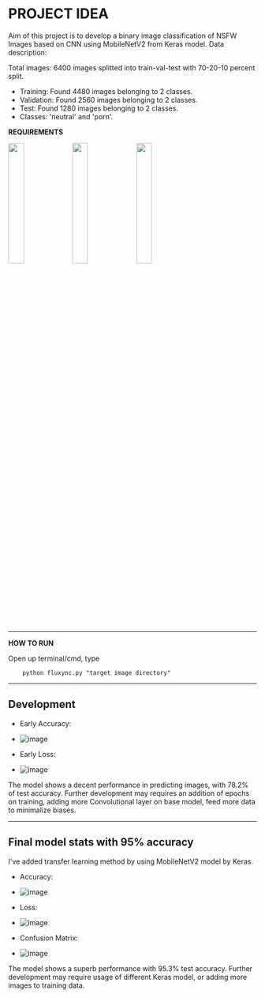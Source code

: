 # **PROJECT IDEA**

Aim of this project is to develop a binary image classification of NSFW Images based on CNN using MobileNetV2 from Keras model.
Data description:

Total images: 6400 images splitted into train-val-test with 70-20-10 percent split.
- Training: Found 4480 images belonging to 2 classes.
- Validation: Found 2560 images belonging to 2 classes.
- Test: Found 1280 images belonging to 2 classes.
- Classes: 'neutral' and 'porn'.

**REQUIREMENTS**

<img src="https://upload.wikimedia.org/wikipedia/commons/thumb/3/31/NumPy_logo_2020.svg/768px-NumPy_logo_2020.svg.png" width="25%" height="25%">
<img src="https://upload.wikimedia.org/wikipedia/commons/thumb/a/ab/TensorFlow_logo.svg/768px-TensorFlow_logo.svg.png" width="25%" height="25%">
<img src="https://keras.io/img/logo.png" width="25%" height="25%">


---
**HOW TO RUN**

Open up terminal/cmd, type
```
    python fluxync.py "target image directory"
```

---
## **Development**

- Early Accuracy:
- ![image](https://github.com/user-attachments/assets/8f4eab6a-cb9d-46ef-89cc-a51f64efdfe5)

- Early Loss:
- ![image](https://github.com/user-attachments/assets/bf12c065-196d-4f09-9f3a-273203fdf8e5)

The model shows a decent performance in predicting images, with 78.2% of test accuracy.
Further development may requires an addition of epochs on training, adding more Convolutional layer on base model, feed more data to minimalize biases.

---

## **Final model stats with 95% accuracy**

I've added transfer learning method by using MobileNetV2 model by Keras.

- Accuracy:
- ![image](https://github.com/user-attachments/assets/026f2b4a-0a4e-45ac-815d-4500efcbe5d9)

- Loss:
- ![image](https://github.com/user-attachments/assets/b86de15c-ac2d-40fc-b8dd-c9a7e19a08d4)

- Confusion Matrix:
- ![image](https://github.com/user-attachments/assets/13f5aa1c-a468-4cd5-84e5-5d579a9e83a8)

The model shows a superb performance with 95.3% test accuracy.
Further development may require usage of different Keras model, or adding more images to training data.
